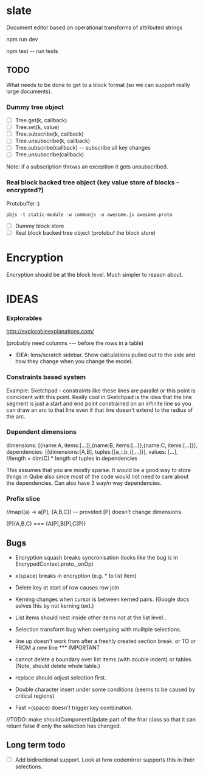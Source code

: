 slate
=====

Document editor based on operational transforms of attributed strings

npm run dev

npm test -- run tests

## TODO

What needs to be done to get to a block format (so we can support really large documents).

### Dummy tree object

* [ ] Tree.get(k, callback)
* [ ] Tree.set(k, value)
* [ ] Tree.subscribe(k, callback)
* [ ] Tree.unsubscribe(k, callback)
* [ ] Tree.subscribe(callback) -- subscribe all key changes
* [ ] Tree.unsubscribe(callback)

Note: if a subscription throws an exception it gets unsubscribed.

### Real block backed tree object (key value store of blocks - encrypted?)

Protobuffer :)

    pbjs -t static-module -w commonjs -o awesome.js awesome.proto

* [ ] Dummy block store
* [ ] Real block backed tree object (protobuf the block store)

# Encryption

Encryption should be at the block level. Much simpler to reason about.

# IDEAS

### Explorables

http://explorableexplanations.com/

(probably need columns --- before the rows in a table)

* IDEA: lens/scratch sidebar. Show calculations pulled out to the side and how they change
  when you change the model.

### Constraints based system

Example: Sketchpad - constraints like these lines are parallel or this point is coincident with this point. Really cool in Sketchpad is the idea that the line segment is just a start and end point constrained on an infinite line so you can draw an arc to that line even if that line doesn't extend to the radius of the arc.

### Dependent dimensions

  dimensions: [{name:A, items:[...]},{name:B, items:[...]},{name:C, items:[...]}],
  dependencies: [{dimensions:[A,B], tuples:[[a_i,b_i],...]}],
  values: [...], //length = dim(C) * length of tuples in dependencies

This assumes that you are mostly sparse. It would be a good way to store things in Qube also since most of the code would not need to care about the dependencies. Can also have 3 way/n way dependencies.

### Prefix slice

  //map((a) -> a[P], {A,B,C}) -- provided [P] doesn't change dimensions.

  [P]{A,B,C} === {A[P],B[P],C[P]}

## Bugs

* Encryption squash breaks syncronisation (looks like the bug is in EncrypedContext.proto._onOp)

* x(space) breaks in encryption (e.g. *<space> to list item)

* Delete key at start of row causes row join

* Kerning changes when cursor is between kerned pairs. (Google docs solves this by not kerning text.)

* List items should nest inside other items not at the list level..

* Selection transform bug when overtyping with mulitple selections.

* line up doesn't work from after a freshly created section break.
   or TO or FROM a new line *** IMPORTANT

* cannot delete a boundary over list items (with double indent) or tables. (Note, should delete whole table.)

* replace should adjust selection first.

* Double character insert under some conditions (seems to be caused by critical regions)

* Fast >(space) doesn't trigger key combination.

//TODO: make shouldComponentUpdate part of the friar class so that it can return false if only the selection has changed.


## Long term todo

* [ ] Add bidirectional support.
      Look at how codemirror supports this in their selections.



